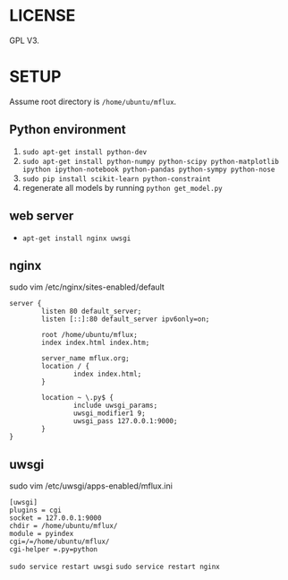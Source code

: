 LICENSE
========
GPL V3. 


SETUP
=====

Assume root directory is `/home/ubuntu/mflux`.

Python environment
------------------
1. `sudo apt-get install python-dev`
2. `sudo apt-get install python-numpy python-scipy python-matplotlib ipython ipython-notebook python-pandas python-sympy python-nose`
3. `sudo pip install scikit-learn python-constraint`
4. regenerate all models by running `python get_model.py`

web server
----------
- `apt-get install nginx uwsgi`

nginx
-----

sudo vim /etc/nginx/sites-enabled/default

```
server {
        listen 80 default_server;
        listen [::]:80 default_server ipv6only=on;

        root /home/ubuntu/mflux;
        index index.html index.htm;

        server_name mflux.org;
        location / {
                index index.html;
        }

        location ~ \.py$ {
                include uwsgi_params;
                uwsgi_modifier1 9;
                uwsgi_pass 127.0.0.1:9000;
        }
}
```

uwsgi
-----

sudo vim /etc/uwsgi/apps-enabled/mflux.ini

```
[uwsgi]
plugins = cgi
socket = 127.0.0.1:9000
chdir = /home/ubuntu/mflux/
module = pyindex
cgi=/=/home/ubuntu/mflux/
cgi-helper =.py=python

```

`sudo service restart uwsgi`
`sudo service restart nginx`